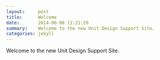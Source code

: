 ```yaml
---
layout:     post
title:      Welcome
date:       2014-06-08 11:21:29
summary:    Welcome to the new Unit Design Support Site.
categories: jekyll
---
```


Welcome to the new Unit Design Support Site.
